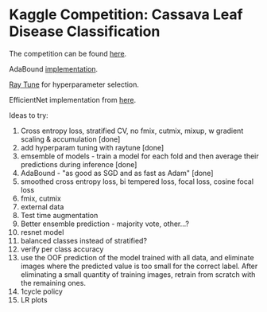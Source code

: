 # Kaggle Competition: Cassava Leaf Disease Classification

The competition can be found [here](https://www.kaggle.com/c/cassava-leaf-disease-classification/overview).

AdaBound [implementation](https://github.com/Luolc/AdaBound/).

[Ray Tune](https://docs.ray.io/en/latest/tune/index.html) for hyperparameter selection.

EfficientNet implementation from [here](https://rwightman.github.io/pytorch-image-models/).

Ideas to try:
1. Cross entropy loss, stratified CV, no fmix, cutmix, mixup, w gradient scaling & accumulation [done]
2. add hyperparam tuning with raytune [done]
5. emsemble of models - train a model for each fold and then average their predictions during inference [done]
13. AdaBound - "as good as SGD and as fast as Adam" [done]
2. smoothed cross entropy loss, bi tempered loss, focal loss, cosine focal loss
3. fmix, cutmix
4. external data
7. Test time augmentation
8. Better ensemble prediction - majority vote, other...?
10. resnet model
11. balanced classes instead of stratified?
12. verify per class accuracy
13. use the OOF prediction of the model trained with all data, and eliminate images where the predicted value is too small for the correct label. After eliminating a small quantity of training images, retrain from scratch with the remaining ones.
14. 1cycle policy
15. LR plots
